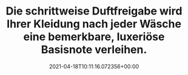 ---
date: '2021-04-18T10:11:16.072356+00:00'
found_at: '2014-12-05'
found_url: http://www.lenor.com/de/Produkte/Luxurios
title: Die schrittweise Duftfreigabe wird Ihrer Kleidung nach jeder Wäsche eine bemerkbare,
  luxeriöse Basisnote verleihen.
---